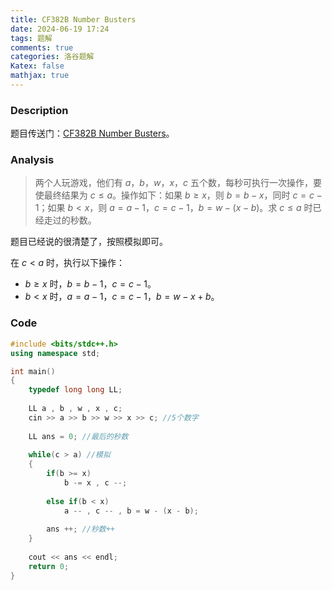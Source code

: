 ```yaml
---
title: CF382B Number Busters
date: 2024-06-19 17:24
tags: 题解
comments: true
categories: 洛谷题解
Katex: false
mathjax: true
---
```


### Description
题目传送门：[CF382B Number Busters](/problem/CF382B)。

### Analysis
> 两个人玩游戏，他们有 $a$，$b$，$w$，$x$，$c$ 五个数，每秒可执行一次操作，要使最终结果为 $c\le a$。操作如下：如果 $b\ge x$，则 $b=b-x$，同时 $c=c-1$；如果 $b<x$，则 $a=a-1$，$c=c-1$，$b=w-(x-b)$。求 $c\le a$  时已经走过的秒数。

题目已经说的很清楚了，按照模拟即可。

在 $c<a$ 时，执行以下操作：
+ $b \ge x$ 时，$b=b−1$，$c=c−1$。
+ $b < x$ 时，$a=a−1$，$c=c − 1$，$b=w−x+b$。

### Code
```cpp
#include <bits/stdc++.h>
using namespace std;

int main()
{
	typedef long long LL;
	
	LL a , b , w , x , c;
	cin >> a >> b >> w >> x >> c; //5个数字
	
	LL ans = 0; //最后的秒数
	
	while(c > a) //模拟
	{
		if(b >= x)
			b -= x , c --;
		
		else if(b < x)
			a -- , c -- , b = w - (x - b);
		
		ans ++; //秒数++
	}
	
	cout << ans << endl;
	return 0;
}
```